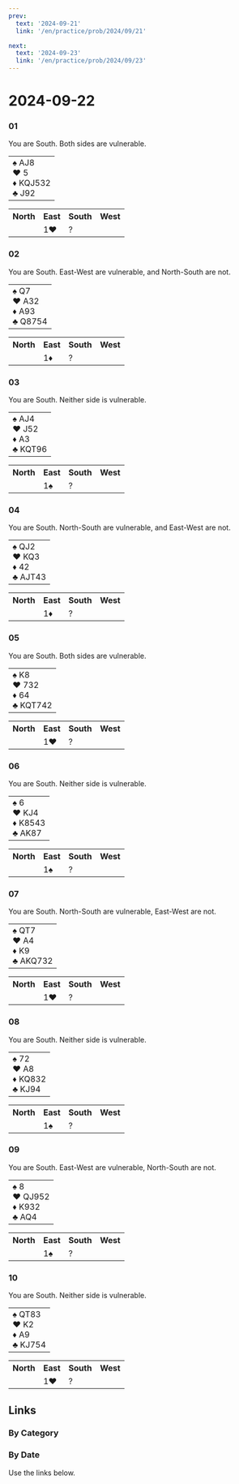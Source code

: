 ```yaml
---
prev:
  text: '2024-09-21'
  link: '/en/practice/prob/2024/09/21'

next:
  text: '2024-09-23'
  link: '/en/practice/prob/2024/09/23'
---
```


# 2024-09-22

### 01

You are South. Both sides are vulnerable.

<table class="hand">
	<tr>
		<td>♠ AJ8<br>♥ 5<br>♦ KQJ532<br>♣ J92</td>
	</tr>
</table>

<table class="auction">
	<tr>
		<th>North</th>
		<th>East</th>
		<th>South</th>
		<th>West</th>
	</tr>
	<tr>
		<td></td>
		<td>1♥</td>
		<td>?</td>
		<td></td>
	</tr>
</table>

### 02

You are South. East-West are vulnerable, and North-South are not.

<table class="hand">
	<tr>
		<td>♠ Q7<br>♥ A32<br>♦ A93<br>♣ Q8754</td>
	</tr>
</table>

<table class="auction">
	<tr>
		<th>North</th>
		<th>East</th>
		<th>South</th>
		<th>West</th>
	</tr>
	<tr>
		<td></td>
		<td>1♦</td>
		<td>?</td>
		<td></td>
	</tr>
</table>

### 03

You are South. Neither side is vulnerable.

<table class="hand">
	<tr>
		<td>♠ AJ4<br>♥ J52<br>♦ A3<br>♣ KQT96</td>
	</tr>
</table>

<table class="auction">
	<tr>
		<th>North</th>
		<th>East</th>
		<th>South</th>
		<th>West</th>
	</tr>
	<tr>
		<td></td>
		<td>1♠</td>
		<td>?</td>
		<td></td>
	</tr>
</table>

### 04

You are South. North-South are vulnerable, and East-West are not.

<table class="hand">
	<tr>
		<td>♠ QJ2<br>♥ KQ3<br>♦ 42<br>♣ AJT43</td>
	</tr>
</table>

<table class="auction">
	<tr>
		<th>North</th>
		<th>East</th>
		<th>South</th>
		<th>West</th>
	</tr>
	<tr>
		<td></td>
		<td>1♦</td>
		<td>?</td>
		<td></td>
	</tr>
</table>

### 05

You are South. Both sides are vulnerable.

<table class="hand">
	<tr>
		<td>♠ K8<br>♥ 732<br>♦ 64<br>♣ KQT742</td>
	</tr>
</table>

<table class="auction">
	<tr>
		<th>North</th>
		<th>East</th>
		<th>South</th>
		<th>West</th>
	</tr>
	<tr>
		<td></td>
		<td>1♥</td>
		<td>?</td>
		<td></td>
	</tr>
</table>

### 06

You are South. Neither side is vulnerable.

<table class="hand">
	<tr>
		<td>♠ 6<br>♥ KJ4<br>♦ K8543<br>♣ AK87</td>
	</tr>
</table>

<table class="auction">
	<tr>
		<th>North</th>
		<th>East</th>
		<th>South</th>
		<th>West</th>
	</tr>
	<tr>
		<td></td>
		<td>1♠</td>
		<td>?</td>
		<td></td>
	</tr>
</table>

### 07

You are South. North-South are vulnerable, East-West are not.

<table class="hand">
	<tr>
		<td>♠ QT7<br>♥ A4<br>♦ K9<br>♣ AKQ732</td>
	</tr>
</table>

<table class="auction">
	<tr>
		<th>North</th>
		<th>East</th>
		<th>South</th>
		<th>West</th>
	</tr>
	<tr>
		<td></td>
		<td>1♥</td>
		<td>?</td>
		<td></td>
	</tr>
</table>

### 08

You are South. Neither side is vulnerable.

<table class="hand">
	<tr>
		<td>♠ 72<br>♥ A8<br>♦ KQ832<br>♣ KJ94</td>
	</tr>
</table>

<table class="auction">
	<tr>
		<th>North</th>
		<th>East</th>
		<th>South</th>
		<th>West</th>
	</tr>
	<tr>
		<td></td>
		<td>1♠</td>
		<td>?</td>
		<td></td>
	</tr>
</table>

### 09

You are South. East-West are vulnerable, North-South are not.

<table class="hand">
	<tr>
		<td>♠ 8<br>♥ QJ952<br>♦ K932<br>♣ AQ4</td>
	</tr>
</table>

<table class="auction">
	<tr>
		<th>North</th>
		<th>East</th>
		<th>South</th>
		<th>West</th>
	</tr>
	<tr>
		<td></td>
		<td>1♠</td>
		<td>?</td>
		<td></td>
	</tr>
</table>

### 10

You are South. Neither side is vulnerable.

<table class="hand">
	<tr>
		<td>♠ QT83<br>♥ K2<br>♦ A9<br>♣ KJ754</td>
	</tr>
</table>

<table class="auction">
	<tr>
		<th>North</th>
		<th>East</th>
		<th>South</th>
		<th>West</th>
	</tr>
	<tr>
		<td></td>
		<td>1♥</td>
		<td>?</td>
		<td></td>
	</tr>
</table>

## Links

[<Badge type="tip" text="Check Solution"/>](/en/learning/prob/2024/09/22)

### By Category

[<Badge type="tip" text="<--"/>](/en/practice/prob/2024/09/18)
[<Badge type="tip" text="Calendar"/>](/en/practice/calendar/2024/09)
[<Badge type="tip" text="-->"/>](/en/practice/prob/2024/09/25)

### By Date

Use the links below.